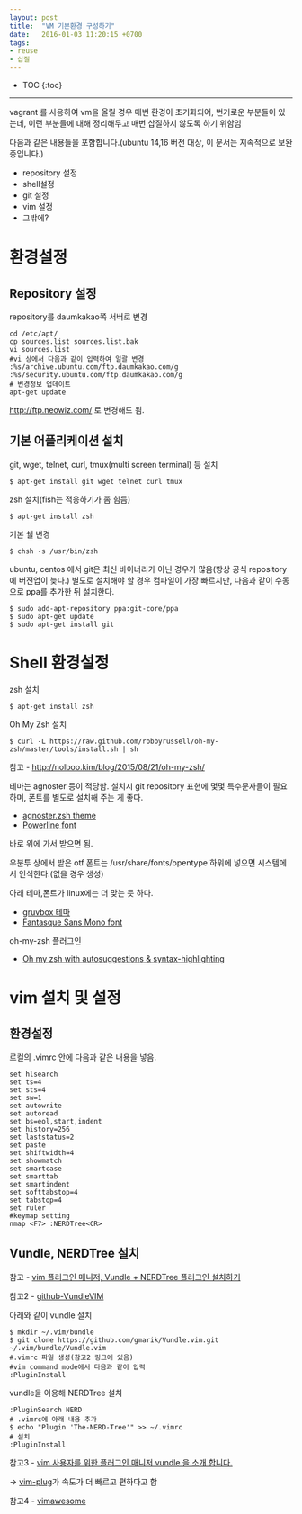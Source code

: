 ```yaml
---
layout: post
title:  "VM 기본환경 구성하기"
date:   2016-01-03 11:20:15 +0700
tags:
- reuse
- 삽질
---
```


* TOC
{:toc}

---

vagrant 를 사용하여 vm을 올릴 경우 매번 환경이 초기화되어, 번거로운 부분들이 있는데, 이런 부분들에 대해 정리해두고 매번 삽질하지 않도록 하기 위함임

다음과 같은 내용들을 포함합니다.(ubuntu 14,16 버전 대상, 이 문서는 지속적으로 보완중입니다.)

- repository 설정
- shell설정
- git 설정
- vim 설정
- 그밖에?


# 환경설정

## Repository 설정

repository를 daumkakao쪽 서버로 변경

    cd /etc/apt/
    cp sources.list sources.list.bak
    vi sources.list
    #vi 상에서 다음과 같이 입력하여 일괄 변경
    :%s/archive.ubuntu.com/ftp.daumkakao.com/g
    :%s/security.ubuntu.com/ftp.daumkakao.com/g
    # 변경정보 업데이트
    apt-get update

http://ftp.neowiz.com/ 로 변경해도 됨.

## 기본 어플리케이션 설치

git, wget, telnet, curl, tmux(multi screen terminal) 등 설치

    $ apt-get install git wget telnet curl tmux

zsh 설치(fish는 적응하기가 좀 힘듬)

    $ apt-get install zsh

기본 쉘 변경

    $ chsh -s /usr/bin/zsh

ubuntu, centos 에서 git은 최신 바이너리가 아닌 경우가 많음(항상 공식 repository에 버전업이 늦다.)
별도로 설치해야 할 경우 컴파일이 가장 빠르지만, 다음과 같이 수동으로 ppa를 추가한 뒤 설치한다.

    $ sudo add-apt-repository ppa:git-core/ppa
    $ sudo apt-get update
    $ sudo apt-get install git


# Shell 환경설정

zsh 설치

    $ apt-get install zsh

Oh My Zsh 설치

    $ curl -L https://raw.github.com/robbyrussell/oh-my-zsh/master/tools/install.sh | sh

참고 - http://nolboo.kim/blog/2015/08/21/oh-my-zsh/

테마는 agnoster 등이 적당함. 설치시 git repository 표현에 몇몇 특수문자들이 필요하며, 폰트를 별도로 설치해 주는 게 좋다.

- [agnoster.zsh theme](https://gist.github.com/agnoster/371287)
- [Powerline font](https://github.com/powerline/fonts)

바로 위에 가서 받으면 됨.

우분투 상에서 받은 otf 폰트는 /usr/share/fonts/opentype 하위에 넣으면 시스템에서 인식한다.(없을 경우 생성)

아래 테마,폰트가 linux에는 더 맞는 듯 하다.

- [gruvbox 테마](https://github.com/morhetz/gruvbox)
- [Fantasque Sans Mono font](https://github.com/belluzj/fantasque-sans)

oh-my-zsh 플러그인

- [Oh my zsh with autosuggestions & syntax-highlighting](https://gist.github.com/dogrocker/1efb8fd9427779c827058f873b94df95)

# vim 설치 및 설정

## 환경설정 ##

로컬의 .vimrc 안에 다음과 같은 내용을 넣음.

    set hlsearch
    set ts=4
    set sts=4
    set sw=1
    set autowrite
    set autoread
    set bs=eol,start,indent
    set history=256
    set laststatus=2
    set paste
    set shiftwidth=4
    set showmatch
    set smartcase
    set smarttab
    set smartindent
    set softtabstop=4
    set tabstop=4
    set ruler
    #keymap setting
    nmap <F7> :NERDTree<CR>

## Vundle, NERDTree 설치 ##

참고 - [vim 플러그인 매니저, Vundle + NERDTree 플러그인 설치하기](https://dobest.io/install-vundle-and-nerdtree/)

참고2 - [github-VundleVIM](https://github.com/VundleVim/Vundle.vim)

아래와 같이 vundle 설치

    $ mkdir ~/.vim/bundle
    $ git clone https://github.com/gmarik/Vundle.vim.git ~/.vim/bundle/Vundle.vim
    #.vimrc 파일 생성(참고2 링크에 있음)
    #vim command mode에서 다음과 같이 입력
    :PluginInstall

vundle을 이용해 NERDTree 설치

    :PluginSearch NERD
    # .vimrc에 아래 내용 추가
    $ echo "Plugin 'The-NERD-Tree'" >> ~/.vimrc
    # 설치
    :PluginInstall

참고3 - [vim 사용자를 위한 플러그인 매니저 vundle 을 소개 합니다.](https://kldp.org/node/125263)

-> [vim-plug](https://github.com/junegunn/vim-plug)가 속도가 더 빠르고 편하다고 함


참고4 - [vimawesome](http://vimawesome.com)
